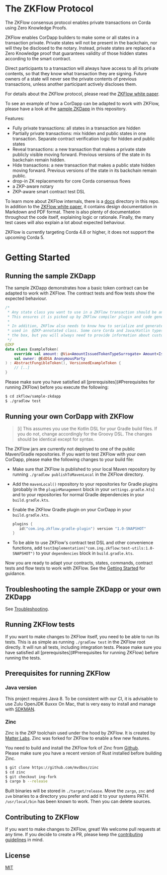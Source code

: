 The ZKFlow Protocol
===================

The ZKFlow consensus protocol enables private transactions on Corda using Zero Knowledge Proofs.

ZKFlow enables CorDapp builders to make some or all states in a transaction private. 
Private states will not be present in the backchain, nor will they be disclosed to the notary. 
Instead, private states are replaced a Zero Knowledge proof that guarantees validity of those hidden states according to the smart contract.

Direct participants to a transaction will always have access to all its private contents, so that they know what transaction they are signing.
Future owners of a state will never see the private contents of previous transactions, unless another participant actively discloses them.

For details about the ZKFlow protocol, please read the [ZKFlow white paper](docs/ZKFlow_whitepaper.pdf).

To see an example of how a CorDapp can be adapted to work with ZKFlow, please have a look at the [sample ZKDapp](./sample-zkdapp) in this repository.

Features:
- Fully private transactions: all states in a transaction are hidden
- Partially private transactions: mix hidden and public states in one transaction. Separate contract verification logic for hidden and public states
- Reveal transactions: a new transaction that makes a private state publicly visible moving forward. Previous versions of the state in its backchain remain hidden.
- Hide transactions: a new transaction that makes a public state hidden moving forward. Previous versions of the state in its backchain remain public.
- drop-in ZK replacements for core Corda consensus flows
- a ZKP-aware notary
- ZKP-aware smart contract test DSL

To learn more about ZKFlow internals, there is a [docs](docs) directory in this repo. In addition to the [ZKFlow white paper](docs/ZKFlow_whitepaper.pdf), it contains design documentation in Markdown and PDF format. There is also plenty of documentation throughout the code itself, explaining logic or rationale. Finally, the many test cases will also explain a lot about expected behaviour.

ZKFlow is currently targeting Corda 4.8 or higher, it does not support the upcoming Corda 5.

# Getting Started

## Running the sample ZKDapp

The sample ZKDapp demonstrates how a basic token contract can be adapted to work with ZKFlow. The contract tests and flow tests show the expected behaviour.

```kotlin
/*
 * Any state class you want to use in a ZKFlow transaction should be annotated with @ZKP. 
 * This ensures it is picked up by ZKFlow compiler plugin and code generation.
 * 
 * In addition, ZKFlow also needs to know how to serialize and generate a ZKP circuit for all types 
 * used in  @ZKP-annotated class. Some core Corda and Java/Kotlin types are supported out of
 * the box, but you will always need to provide information about custom types.
 */
@ZKP 
data class ExampleToken(
    override val amount: @Via<AmountIssuedTokenTypeSurrogate> Amount<IssuedTokenType>,
    val owner: @EdDSA AnonymousParty
) : AbstractFungibleToken(), VersionedExampleToken {
    // [..] 
}
```

Please make sure you have satisfied all [prerequisites](#Prerequisites for running ZKFlow) before you execute the following:

```bash
$ cd zkflow/sample-zkdapp
$ ./gradlew test
```

## Running your own CorDapp with ZKFlow

> [i] This assumes you use the Kotlin DSL for your Gradle build files. If you do not, change accordingly for the Groovy DSL. The changes should be identical except for syntax.

The ZKFlow jars are currently not deployed to one of the public Maven/Gradle repositories. If you want to test ZKFlow with your own CorDapp, please make the following changes to your build file:

* Make sure that ZKFlow is published to your local Maven repository by running `./gradlew publishToMavenLocal` in the ZKFlow directory. 
* Add the `mavenLocal()` repository to your repositories for Gradle plugins (probably in the `pluginManagement` block in your `settings.gradle.kts`) and to your repositories for normal Gradle dependencies in your `build.gradle.kts`. 
* Enable the ZKFlow Gradle plugin on your CorDapp in your `build.gradle.kts`.

     ```kotlin
     plugins {
        id("com.ing.zkflow.gradle-plugin") version "1.0-SNAPSHOT"
     }
     ```
* To be able to use ZKFlow's contract test DSL and other convenience functions, add `testImplementation("com.ing.zkflow:test-utils:1.0-SNAPSHOT")` to your `dependencies` block in `build.gradle.kts`.
 
Now you are ready to adapt your contracts, states, commands, contract tests and flow tests to work with ZKFlow. See the [Getting Started](./docs/getting-started.md) for guidance. 

## Troubleshooting the sample ZKDapp or your own ZKDapp

See [Troubleshooting](./docs/troubleshooting.md).

## Running ZKFlow tests

If you want to make changes to ZKFlow itself, you need to be able to run its tests.
This is as simple as running `./gradlew test` in the ZKFlow root directly. It will run all tests, including integration tests.
Please make sure you have satisfied all [prerequisites](#Prerequisites for running ZKFlow) before running the tests.

## Prerequisites for running ZKFlow

### Java version

This project requires Java 8. To be consistent with our CI, it is advisable to use Zulu OpenJDK 8uxxx
On Mac, that is very easy to install and manage with [SDKMAN](https://sdkman.io/).

### Zinc
Zinc is the ZKP toolchain used under the hood by ZKFlow. It is created by [Matter Labs](https://matter-labs.io/).
Zinc was forked for ZKFlow to enable a few new features.

You need to build and install the ZKFlow fork of Zinc from [Github](https://github.com/mvdbos/zinc).  
Please make sure you have a recent version of Rust installed before building Zinc.

```bash
$ git clone https://github.com/mvdbos/zinc
$ cd zinc
$ git checkout ing-fork
$ cargo b --release
```

Built binaries will be stored in `./target/release`. Move the `zargo`, `znc` and `zvm` binaries to a directory you prefer and add it to your systems PATH. `/usr/local/bin` has been known to work. Then you can delete sources.

## Contributing to ZKFlow

If you want to make changes to ZKFlow, great! We welcome pull requests at any time. If you decide to create a PR, please keep the [contributing guidelines](CONTRIBUTING.md) in mind.

## License

[MIT](./LICENSE)
